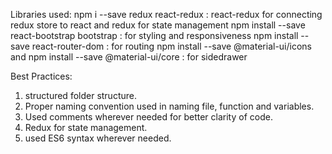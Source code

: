 Libraries used:
npm i --save redux react-redux : react-redux for connecting redux store to react and redux for state management
npm install --save react-bootstrap bootstrap : for styling and responsiveness
npm install --save react-router-dom : for routing
npm install --save @material-ui/icons and npm install --save @material-ui/core : for sidedrawer

Best Practices:
1) structured folder structure.
2) Proper naming convention used in naming file, function and variables.
3) Used comments wherever needed for better clarity of code.
4) Redux for state management.
5) used ES6 syntax wherever needed.
